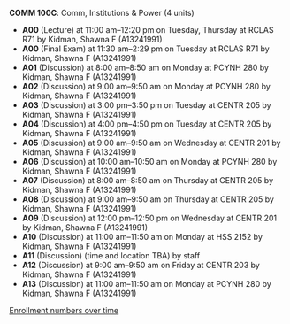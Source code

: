 **COMM 100C**: Comm, Institutions & Power (4 units)

- **A00** (Lecture) at 11:00 am–12:20 pm on Tuesday, Thursday at RCLAS R71 by Kidman, Shawna F (A13241991)
- **A00** (Final Exam) at 11:30 am–2:29 pm on Tuesday at RCLAS R71 by Kidman, Shawna F (A13241991)
- **A01** (Discussion) at 8:00 am–8:50 am on Monday at PCYNH 280 by Kidman, Shawna F (A13241991)
- **A02** (Discussion) at 9:00 am–9:50 am on Monday at PCYNH 280 by Kidman, Shawna F (A13241991)
- **A03** (Discussion) at 3:00 pm–3:50 pm on Tuesday at CENTR 205 by Kidman, Shawna F (A13241991)
- **A04** (Discussion) at 4:00 pm–4:50 pm on Tuesday at CENTR 205 by Kidman, Shawna F (A13241991)
- **A05** (Discussion) at 9:00 am–9:50 am on Wednesday at CENTR 201 by Kidman, Shawna F (A13241991)
- **A06** (Discussion) at 10:00 am–10:50 am on Monday at PCYNH 280 by Kidman, Shawna F (A13241991)
- **A07** (Discussion) at 8:00 am–8:50 am on Thursday at CENTR 205 by Kidman, Shawna F (A13241991)
- **A08** (Discussion) at 9:00 am–9:50 am on Thursday at CENTR 205 by Kidman, Shawna F (A13241991)
- **A09** (Discussion) at 12:00 pm–12:50 pm on Wednesday at CENTR 201 by Kidman, Shawna F (A13241991)
- **A10** (Discussion) at 11:00 am–11:50 am on Monday at HSS 2152 by Kidman, Shawna F (A13241991)
- **A11** (Discussion) (time and location TBA) by staff
- **A12** (Discussion) at 9:00 am–9:50 am on Friday at CENTR 203 by Kidman, Shawna F (A13241991)
- **A13** (Discussion) at 11:00 am–11:50 am on Monday at PCYNH 280 by Kidman, Shawna F (A13241991)

[Enrollment numbers over time](./COMM100C.tsv)
